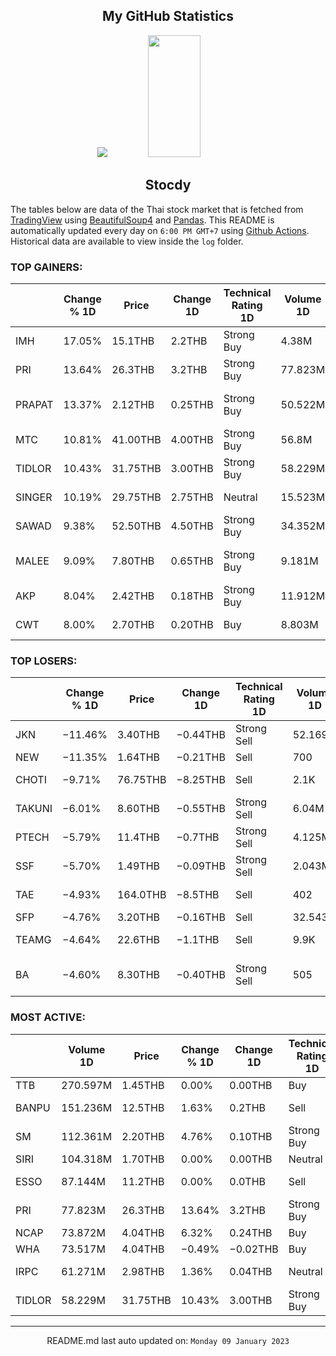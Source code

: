 <div align="center">

## My GitHub Statistics
<img src="https://github-readme-streak-stats.herokuapp.com/?user=nopnopwei&theme=black-ice&hide_border=true&stroke=0000&background=0D1117&ring=FFE573&fire=FF8623&currStreakLabel=FF8623" />
<img width="41%" height="195px" src="https://github-readme-stats.vercel.app/api/top-langs/?username=nopnopwei&layout=compact&hide_border=true&title_color=FEE473&text_color=FFFFFF&bg_color=0d1117" />
    
## Stocdy
<div align="left">

The tables below are data of the Thai stock market that is fetched from [TradingView](https://www.tradingview.com/markets/stocks-thailand/market-movers-all-stocks/) using [BeautifulSoup4](https://www.crummy.com/software/BeautifulSoup/bs4/doc/) and [Pandas](https://pandas.pydata.org). This README is automatically updated every day on `6:00 PM GMT+7` using [Github Actions](https://www.tradingview.com/markets/stocks-thailand/market-movers-all-stocks/). Historical data are available to view inside the `log` folder.
### TOP GAINERS:
|        | Change % 1D   | Price    | Change 1D   | Technical Rating 1D   | Volume 1D   | Volume * Price 1D   | Market cap   | P/E(TTM)   | EPS(TTM)   | Sector                | Sector Chg % 1D   |
|--------|---------------|----------|-------------|-----------------------|-------------|---------------------|--------------|------------|------------|-----------------------|-------------------|
| IMH    | 17.05%        | 15.1THB  | 2.2THB      | Strong Buy            | 4.38M       | 66.141M             | 2.766BTHB    | 7.69       | 1.68THB    | Health Services       | +0.54%            |
| PRI    | 13.64%        | 26.3THB  | 3.2THB      | Strong Buy            | 77.823M     | 2.043B              | 7.392BTHB    | —          | —          | Finance               | +0.96%            |
| PRAPAT | 13.37%        | 2.12THB  | 0.25THB     | Strong Buy            | 50.522M     | 107.107M            | 699.38MTHB   | 101.63     | 0.02THB    | Consumer Non-Durables | +2.65%            |
| MTC    | 10.81%        | 41.00THB | 4.00THB     | Strong Buy            | 56.8M       | 2.329B              | 78.44BTHB    | 15.50      | 2.39THB    | Finance               | +0.96%            |
| TIDLOR | 10.43%        | 31.75THB | 3.00THB     | Strong Buy            | 58.229M     | 1.849B              | 71.799BTHB   | 19.36      | 1.49THB    | Finance               | +0.96%            |
| SINGER | 10.19%        | 29.75THB | 2.75THB     | Neutral               | 15.523M     | 461.795M            | 21.898BTHB   | 21.12      | 1.29THB    | Distribution Services | +0.55%            |
| SAWAD  | 9.38%         | 52.50THB | 4.50THB     | Strong Buy            | 34.352M     | 1.803B              | 65.911BTHB   | 14.96      | 3.21THB    | Finance               | +0.96%            |
| MALEE  | 9.09%         | 7.80THB  | 0.65THB     | Strong Buy            | 9.181M      | 71.61M              | 3.902BTHB    | —          | −0.32THB   | Consumer Non-Durables | +2.65%            |
| AKP    | 8.04%         | 2.42THB  | 0.18THB     | Strong Buy            | 11.912M     | 28.827M             | 904.96MTHB   | 25.51      | 0.09THB    | Industrial Services   | +0.73%            |
| CWT    | 8.00%         | 2.70THB  | 0.20THB     | Buy                   | 8.803M      | 23.768M             | 1.575BTHB    | 6.74       | 0.37THB    | Process Industries    | +0.40%            |
### TOP LOSERS:
|        | Change % 1D   | Price    | Change 1D   | Technical Rating 1D   | Volume 1D   | Volume * Price 1D   | Market cap   | P/E(TTM)   | EPS(TTM)   | Sector                | Sector Chg % 1D   |
|--------|---------------|----------|-------------|-----------------------|-------------|---------------------|--------------|------------|------------|-----------------------|-------------------|
| JKN    | −11.46%       | 3.40THB  | −0.44THB    | Strong Sell           | 52.169M     | 177.374M            | 2.473BTHB    | 20.98      | 0.24THB    | Consumer Services     | +0.69%            |
| NEW    | −11.35%       | 1.64THB  | −0.21THB    | Sell                  | 700         | 1.148K              | 255.3MTHB    | 31.46      | 0.06THB    | Finance               | +0.96%            |
| CHOTI  | −9.71%        | 76.75THB | −8.25THB    | Sell                  | 2.1K        | 161.175K            | 850MTHB      | 9.28       | 9.16THB    | Health Services       | +0.54%            |
| TAKUNI | −6.01%        | 8.60THB  | −0.55THB    | Strong Sell           | 6.04M       | 51.948M             | 5.032BTHB    | 21.12      | 0.43THB    | Retail Trade          | +0.88%            |
| PTECH  | −5.79%        | 11.4THB  | −0.7THB     | Strong Sell           | 4.125M      | 47.021M             | 8.228BTHB    | 79.03      | 0.15THB    | Commercial Services   | +1.51%            |
| SSF    | −5.70%        | 1.49THB  | −0.09THB    | Strong Sell           | 2.043M      | 3.044M              | 1.58BTHB     | —          | −0.12THB   | Process Industries    | +0.40%            |
| TAE    | −4.93%        | 164.0THB | −8.5THB     | Sell                  | 402         | 65.928K             | 1.294BTHB    | 8.47       | 20.37THB   | Distribution Services | +0.55%            |
| SFP    | −4.76%        | 3.20THB  | −0.16THB    | Sell                  | 32.543M     | 104.137M            | 2.688BTHB    | 26.79      | 0.13THB    | Retail Trade          | +0.88%            |
| TEAMG  | −4.64%        | 22.6THB  | −1.1THB     | Sell                  | 9.9K        | 223.74K             | 5.808BTHB    | 19.60      | 1.21THB    | Commercial Services   | +1.51%            |
| BA     | −4.60%        | 8.30THB  | −0.40THB    | Strong Sell           | 505         | 4.192K              | 2.349BTHB    | 17.92      | 0.49THB    | Consumer Non-Durables | +2.65%            |
### MOST ACTIVE:
|        | Volume 1D   | Price    | Change % 1D   | Change 1D   | Technical Rating 1D   | Volume * Price 1D   | Market cap   | P/E(TTM)   | EPS(TTM)   | Sector                | Sector Chg % 1D   |
|--------|-------------|----------|---------------|-------------|-----------------------|---------------------|--------------|------------|------------|-----------------------|-------------------|
| TTB    | 270.597M    | 1.45THB  | 0.00%         | 0.00THB     | Buy                   | 392.366M            | 140.103BTHB  | 10.72      | 0.14THB    | Finance               | +0.96%            |
| BANPU  | 151.236M    | 12.5THB  | 1.63%         | 0.2THB      | Sell                  | 1.89B               | 83.223BTHB   | 2.33       | 6.54THB    | Energy Minerals       | +0.95%            |
| SM     | 112.361M    | 2.20THB  | 4.76%         | 0.10THB     | Strong Buy            | 247.193M            | —            | —          | —          | Distribution Services | +0.55%            |
| SIRI   | 104.318M    | 1.70THB  | 0.00%         | 0.00THB     | Neutral               | 177.34M             | 25.306BTHB   | 10.22      | 0.17THB    | Finance               | +0.96%            |
| ESSO   | 87.144M     | 11.2THB  | 0.00%         | 0.0THB      | Sell                  | 976.015M            | 38.762BTHB   | 3.28       | 3.42THB    | Energy Minerals       | +0.95%            |
| PRI    | 77.823M     | 26.3THB  | 13.64%        | 3.2THB      | Strong Buy            | 2.043B              | 7.392BTHB    | —          | —          | Finance               | +0.96%            |
| NCAP   | 73.872M     | 4.04THB  | 6.32%         | 0.24THB     | Buy                   | 298.442M            | 5.13BTHB     | 23.33      | 0.16THB    | Finance               | +0.96%            |
| WHA    | 73.517M     | 4.04THB  | −0.49%        | −0.02THB    | Buy                   | 297.007M            | 60.684BTHB   | 18.74      | 0.22THB    | Transportation        | +0.17%            |
| IRPC   | 61.271M     | 2.98THB  | 1.36%         | 0.04THB     | Neutral               | 182.588M            | 60.007BTHB   | 12.05      | 0.24THB    | Energy Minerals       | +0.95%            |
| TIDLOR | 58.229M     | 31.75THB | 10.43%        | 3.00THB     | Strong Buy            | 1.849B              | 71.799BTHB   | 19.36      | 1.49THB    | Finance               | +0.96%            |
<hr>
<div align="center">

README.md last auto updated on: `Monday 09 January 2023`
<br>
</div>
    